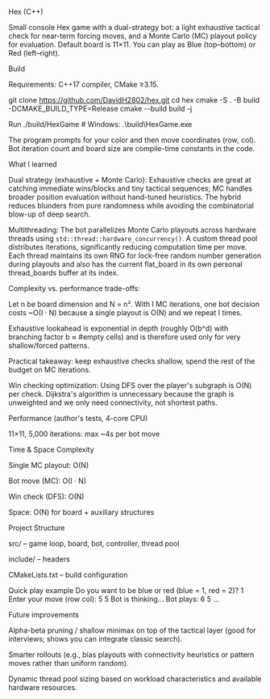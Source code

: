 Hex (C++)

Small console Hex game with a dual-strategy bot: a light exhaustive tactical check for near-term forcing moves, and a Monte Carlo (MC) playout policy for evaluation. Default board is 11×11. You can play as Blue (top–bottom) or Red (left–right).

Build

Requirements: C++17 compiler, CMake ≥3.15.

git clone https://github.com/DavidH2802/hex.git
cd hex
cmake -S . -B build -DCMAKE_BUILD_TYPE=Release
cmake --build build -j

Run
./build/HexGame        # Windows: .\build\HexGame.exe


The program prompts for your color and then move coordinates (row, col). Bot iteration count and board size are compile-time constants in the code.

What I learned

Dual strategy (exhaustive + Monte Carlo): Exhaustive checks are great at catching immediate wins/blocks and tiny tactical sequences; MC handles broader position evaluation without hand-tuned heuristics. The hybrid reduces blunders from pure randomness while avoiding the combinatorial blow-up of deep search.

Multithreading: The bot parallelizes Monte Carlo playouts across hardware threads using `std::thread::hardware_concurrency()`. A custom thread pool distributes iterations, significantly reducing computation time per move. Each thread maintains its own RNG for lock-free random number generation during playouts and also has the current flat_board in its own personal thread_boards buffer at its index.

Complexity vs. performance trade-offs:

Let n be board dimension and N = n². With I MC iterations, one bot decision costs ~O(I · N) because a single playout is O(N) and we repeat I times.

Exhaustive lookahead is exponential in depth (roughly O(b^d) with branching factor b ≈ #empty cells) and is therefore used only for very shallow/forced patterns.

Practical takeaway: keep exhaustive checks shallow, spend the rest of the budget on MC iterations.

Win checking optimization: Using DFS over the player's subgraph is O(N) per check. Dijkstra's algorithm is unnecessary because the graph is unweighted and we only need connectivity, not shortest paths.

Performance (author's tests, 4-core CPU)

11×11, 5,000 iterations: max ~4s per bot move

Time & Space Complexity

Single MC playout: O(N)

Bot move (MC): O(I · N)

Win check (DFS): O(N)

Space: O(N) for board + auxiliary structures

Project Structure

src/ – game loop, board, bot, controller, thread pool

include/ – headers

CMakeLists.txt – build configuration

Quick play example
Do you want to be blue or red (blue = 1, red = 2)? 1
Enter your move (row col): 5 5
Bot is thinking...
Bot plays: 6 5
...

Future improvements

Alpha-beta pruning / shallow minimax on top of the tactical layer (good for interviews; shows you can integrate classic search).

Smarter rollouts (e.g., bias playouts with connectivity heuristics or pattern moves rather than uniform random).

Dynamic thread pool sizing based on workload characteristics and available hardware resources.